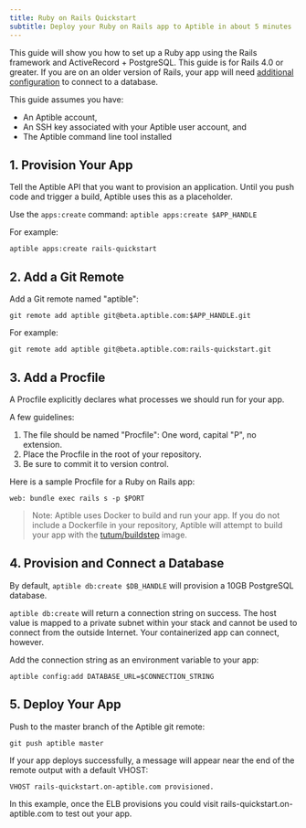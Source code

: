 ```yaml
---
title: Ruby on Rails Quickstart
subtitle: Deploy your Ruby on Rails app to Aptible in about 5 minutes
---
```


This guide will show you how to set up a Ruby app using the Rails framework and ActiveRecord + PostgreSQL. This guide is for Rails 4.0 or greater. If you are on an older version of Rails, your app will need [additional configuration](http://edgeguides.rubyonrails.org/configuring.html#configuring-a-database) to connect to a database.

This guide assumes you have:

- An Aptible account,
- An SSH key associated with your Aptible user account, and
- The Aptible command line tool installed

## 1. Provision Your App

Tell the Aptible API that you want to provision an application. Until you push code and trigger a build, Aptible uses this as a placeholder.

Use the `apps:create` command: `aptible apps:create $APP_HANDLE`

For example:

    aptible apps:create rails-quickstart

## 2. Add a Git Remote

Add a Git remote named "aptible":

    git remote add aptible git@beta.aptible.com:$APP_HANDLE.git

For example:

    git remote add aptible git@beta.aptible.com:rails-quickstart.git

## 3. Add a Procfile

A Procfile explicitly declares what processes we should run for your app.

A few guidelines:

1. The file should be named "Procfile": One word, capital "P", no extension.
2. Place the Procfile in the root of your repository.
3. Be sure to commit it to version control.

Here is a sample Procfile for a Ruby on Rails app:

    web: bundle exec rails s -p $PORT

> Note: Aptible uses Docker to build and run your app. If you do not include a Dockerfile in your repository, Aptible will attempt to build your app with the [tutum/buildstep](https://registry.hub.docker.com/u/tutum/buildstep/) image.

## 4. Provision and Connect a Database

By default, `aptible db:create $DB_HANDLE` will provision a 10GB PostgreSQL database.

`aptible db:create` will return a connection string on success. The host value is mapped to a private subnet within your stack and cannot be used to connect from the outside Internet. Your containerized app can connect, however.

Add the connection string as an environment variable to your app:

    aptible config:add DATABASE_URL=$CONNECTION_STRING

## 5. Deploy Your App
Push to the master branch of the Aptible git remote:

    git push aptible master

If your app deploys successfully, a message will appear near the end of the remote output with a default VHOST:

    VHOST rails-quickstart.on-aptible.com provisioned.

In this example, once the ELB provisions you could visit rails-quickstart.on-aptible.com to test out your app.
